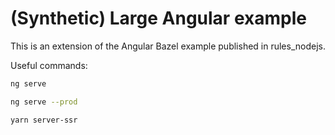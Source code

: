 # (Synthetic) Large Angular example

This is an extension of the Angular Bazel example published in rules_nodejs.

Useful commands:

```bash
ng serve
```

```bash
ng serve --prod
```

```bash
yarn server-ssr
```

